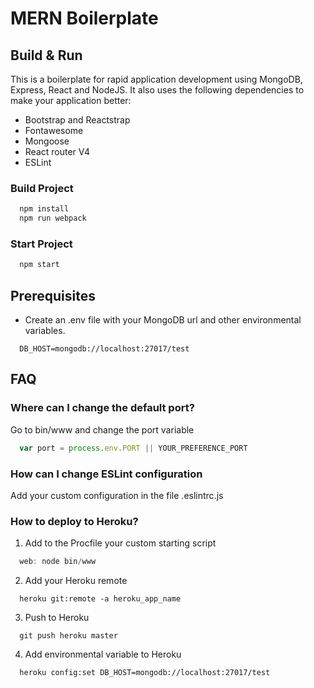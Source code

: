 # MERN Boilerplate

## Build & Run

This is a boilerplate for rapid application development using MongoDB, Express, React and NodeJS. It also uses the following dependencies to make your application better:

- Bootstrap and Reactstrap
- Fontawesome
- Mongoose
- React router V4
- ESLint

### Build Project

```javascript
  npm install
  npm run webpack
```

### Start Project

```javascript
  npm start
```

## Prerequisites

- Create an .env file with your MongoDB url and other environmental variables.

```
  DB_HOST=mongodb://localhost:27017/test
```

## FAQ

### Where can I change the default port?

Go to bin/www and change the port variable

```javascript
  var port = process.env.PORT || YOUR_PREFERENCE_PORT
```

### How can I change ESLint configuration

Add your custom configuration in the file .eslintrc.js

### How to deploy to Heroku?

1. Add to the Procfile your custom starting script

```javascript
  web: node bin/www
```

2. Add your Heroku remote

```
  heroku git:remote -a heroku_app_name
```

3. Push to Heroku

```
  git push heroku master
```

4. Add environmental variable to Heroku

```
  heroku config:set DB_HOST=mongodb://localhost:27017/test
```
